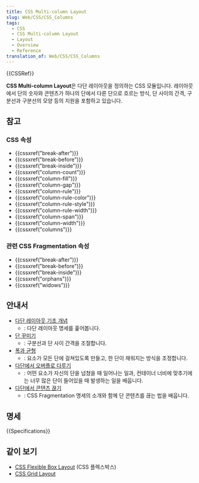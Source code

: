 ```yaml
---
title: CSS Multi-column Layout
slug: Web/CSS/CSS_Columns
tags:
  - CSS
  - CSS Multi-column Layout
  - Layout
  - Overview
  - Reference
translation_of: Web/CSS/CSS_Columns
---
```

{{CSSRef}}

**CSS Multi-column Layout**은 다단 레이아웃을 정의하는 CSS 모듈입니다. 레이아웃에서 단의 숫자와 콘텐츠가 하나의 단에서 다른 단으로 흐르는 방식, 단 사이의 간격, 구분선과 구분선의 모양 등의 지원을 포함하고 있습니다.

## 참고

### CSS 속성

- {{cssxref("break-after")}}
- {{cssxref("break-before")}}
- {{cssxref("break-inside")}}
- {{cssxref("column-count")}}
- {{cssxref("column-fill")}}
- {{cssxref("column-gap")}}
- {{cssxref("column-rule")}}
- {{cssxref("column-rule-color")}}
- {{cssxref("column-rule-style")}}
- {{cssxref("column-rule-width")}}
- {{cssxref("column-span")}}
- {{cssxref("column-width")}}
- {{cssxref("columns")}}

### 관련 CSS Fragmentation 속성

- {{cssxref("break-after")}}
- {{cssxref("break-before")}}
- {{cssxref("break-inside")}}
- {{cssxref("orphans")}}
- {{cssxref("widows")}}

## 안내서

- [다단 레이아웃 기초 개념](/ko/docs/Web/CSS/CSS_Columns/Basic_Concepts_of_Multicol)
  - : 다단 레이아웃 명세를 훑어봅니다.
- [단 꾸미기](/ko/docs/Web/CSS/CSS_Columns/Styling_Columns)
  - : 구분선과 단 사이 간격을 조절합니다.
- [폭과 균형](/ko/docs/Web/CSS/CSS_Columns/Spanning_Columns)
  - : 요소가 모든 단에 걸쳐있도록 만들고, 한 단이 채워지는 방식을 조정합니다.
- [다단에서 오버플로 다루기](/ko/docs/Web/CSS/CSS_Columns/Handling_Overflow_in_Multicol)
  - : 어떤 요소가 자신의 단을 넘쳤을 때 일어나는 일과, 컨테이너 너비에 맞추기에는 너무 많은 단이 들어있을 때 발생하는 일을 배웁니다.
- [다단에서 콘텐츠 끊기](/ko/docs/Web/CSS/CSS_Columns/Handling_content_breaks_in_multicol)
  - : CSS Fragmentation 명세의 소개와 함께 단 콘텐츠를 끊는 법을 배웁니다.

## 명세

{{Specifications}}

## 같이 보기

- [CSS Flexible Box Layout](/ko/docs/Web/CSS/CSS_Flexible_Box_Layout) (CSS 플렉스박스)
- [CSS Grid Layout](/ko/docs/Web/CSS/CSS_Grid_Layout)
